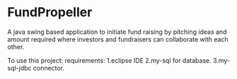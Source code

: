 # FundPropeller

A java swing based application to initiate fund raising by pitching ideas and amount required where investors and fundraisers can collaborate with each other.

To use this project:
requirements:
1.eclipse IDE
2.my-sql for database.
3.my-sql-jdbc connector.
